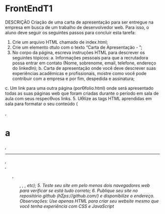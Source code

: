 # FrontEndT1

DESCRIÇÃO
Criação de uma carta de apresentação para ser entregue na empresa em busca de um 
trabalho de desenvolvedor web. Para isso, o aluno deve seguir os seguintes passos 
para concluir esta tarefa:
1. Crie um arquivo HTML chamado de index.html;
2. Crie um elemento ơtulo com o texto “Carta de Apresentação - <seu nome>”;
3. No corpo da página, escreva instruções HTML para descrever os seguintes 
tópicos:
a. Informações pessoais para que a recrutadora possa entrar em contato 
(Nome, sobrenome, email, telefone, endereço do linkedln);
b. Carta de apresentação onde você deve descrever suas experiências 
acadêmicas e profissionais, mostre como você pode contribuir com a 
empresa e por fim, despedida e assinatura;

c. Um link para uma outra página (porƟfolio.html) onde será apresentado 
todas as suas páginas web que foram criadas durante o período em sala 
de aula com seus respecƟvos links.
5. UƟlize as tags HTML aprendidas em sala para formatar o seu conteúdo (<p>, 
<h1>a<h6>, <hr/>, <br/>, <ul>, <ol>, <a>, <img>, etc);
5. Teste seu site em pelo menos dois navegadores web para verificar se está tudo 
correto;
6. Publique seu site no repositório github (hƩps://github.com/) e disponibilize o 
endereço.
Observações: Use apenas HTML para criar seu website mesmo que você tenha 
experiência com CSS e JavaScript
